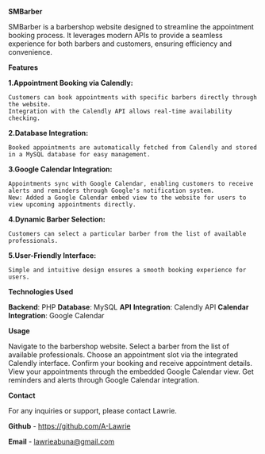 **SMBarber**

SMBarber is a barbershop website designed to streamline the appointment booking process. It leverages modern APIs to provide a seamless experience for both barbers and customers, ensuring efficiency and convenience.

**Features**

**1.Appointment Booking via Calendly:**

    Customers can book appointments with specific barbers directly through the website.
    Integration with the Calendly API allows real-time availability checking.
**2.Database Integration:**

    Booked appointments are automatically fetched from Calendly and stored in a MySQL database for easy management.
**3.Google Calendar Integration:**

    Appointments sync with Google Calendar, enabling customers to receive alerts and reminders through Google's notification system.
    New: Added a Google Calendar embed view to the website for users to view upcoming appointments directly.
**4.Dynamic Barber Selection:**

    Customers can select a particular barber from the list of available professionals.
**5.User-Friendly Interface:**

    Simple and intuitive design ensures a smooth booking experience for users.


**Technologies Used**

**Backend**: PHP
**Database**: MySQL
**API** **Integration**: Calendly API
**Calendar** **Integration**: Google Calendar


**Usage**

Navigate to the barbershop website.
Select a barber from the list of available professionals.
Choose an appointment slot via the integrated Calendly interface.
Confirm your booking and receive appointment details.
View your appointments through the embedded Google Calendar view.
Get reminders and alerts through Google Calendar integration.


**Contact**

For any inquiries or support, please contact Lawrie.

**Github** - https://github.com/A-Lawrie

**Email** - lawrieabuna@gmail.com
